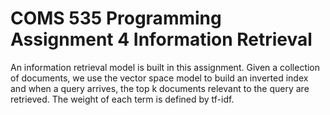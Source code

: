# COMS 535 Programming Assignment 4 Information Retrieval
An information retrieval model is built in this assignment. Given a collection of documents, we use the vector space model to build an inverted index and when a query arrives, the top k documents relevant to the query are retrieved. The weight of each term is defined by tf-idf.
